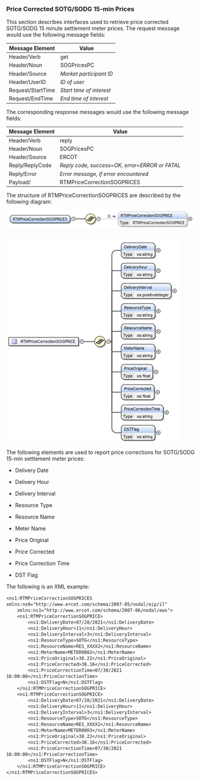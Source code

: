 ### Price Corrected SOTG/SODG 15-min Prices

This section describes interfaces used to retrieve price corrected
SOTG/SODG 15 minute settlement meter prices. The request message would
use the following message fields:

| <span class="mark">Message Element</span> | <span class="mark">Value</span> |
|-------------------------------------------|---------------------------------|
| Header/Verb                               | get                             |
| Header/Noun                               | SOGPricesPC                     |
| Header/Source                             | *Market participant ID*         |
| Header/UserID                             | *ID of user*                    |
| Request/StartTime                         | *Start time of interest*        |
| Request/EndTime                           | *End time of interest*          |

The corresponding response messages would use the following message
fields:

| <span class="mark">Message Element</span> | <span class="mark">Value</span>                |
|-------------------------------------------|------------------------------------------------|
| Header/Verb                               | reply                                          |
| Header/Noun                               | SOGPricesPC                                    |
| Header/Source                             | ERCOT                                          |
| Reply/ReplyCode                           | *Reply code, success=OK, error=ERROR or FATAL* |
| Reply/Error                               | *Error message, if error encountered*          |
| Payload/                                  | RTMPriceCorrectionSOGPRICES                    |

The structure of RTMPriceCorrectionSOGPRICES are described by the
following diagram:

![RTMPriceCorrectSOGPRICES Structure](../Images/RTMPriceCorrectionSOGPRICES_Structure.png)

![RTMPriceCorrectSOGPRICE Structure](../Images/RTMPriceCorrectionSOGPRICE_Structure.png)

The following elements are used to report price corrections for
SOTG/SODG 15-min settlement meter prices:

- Delivery Date

- Delivery Hour

- Delivery Interval

- Resource Type

- Resource Name

- Meter Name

- Price Original

- Price Corrected

- Price Correction Time

- DST Flag

The following is an XML example:

~~~
<ns1:RTMPriceCorrectionSOGPRICES xmlns:ns0="http://www.ercot.com/schema/2007-05/nodal/eip/il"
    xmlns:ns1="http://www.ercot.com/schema/2007-06/nodal/ews">
    <ns1:RTMPriceCorrectionSOGPRICE>
        <ns1:DeliveryDate>07/28/2021</ns1:DeliveryDate>
        <ns1:DeliveryHour>11</ns1:DeliveryHour>
        <ns1:DeliveryInterval>3</ns1:DeliveryInterval>
        <ns1:ResourceType>SOTG</ns1:ResourceType>
        <ns1:ResourceName>RES_XXXX2</ns1:ResourceName>
        <ns1:MeterName>METER0002</ns1:MeterName>
        <ns1:PriceOriginal>38.22</ns1:PriceOriginal>
        <ns1:PriceCorrected>38.16</ns1:PriceCorrected>
        <ns1:PriceCorrectionTime>07/30/2021 16:00:00</ns1:PriceCorrectionTime>
        <ns1:DSTFlag>N</ns1:DSTFlag>
    </ns1:RTMPriceCorrectionSOGPRICE>
    <ns1:RTMPriceCorrectionSOGPRICE>
        <ns1:DeliveryDate>07/28/2021</ns1:DeliveryDate>
        <ns1:DeliveryHour>11</ns1:DeliveryHour>
        <ns1:DeliveryInterval>3</ns1:DeliveryInterval>
        <ns1:ResourceType>SOTG</ns1:ResourceType>
        <ns1:ResourceName>RES_XXXX2</ns1:ResourceName>
        <ns1:MeterName>METER0003</ns1:MeterName>
        <ns1:PriceOriginal>38.22</ns1:PriceOriginal>
        <ns1:PriceCorrected>38.16</ns1:PriceCorrected>
        <ns1:PriceCorrectionTime>07/30/2021 16:00:00</ns1:PriceCorrectionTime>
        <ns1:DSTFlag>N</ns1:DSTFlag>
    </ns1:RTMPriceCorrectionSOGPRICE>
</ns1:RTMPriceCorrectionSOGPRICES>
~~~
